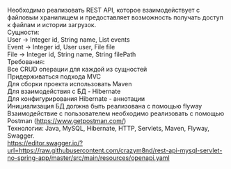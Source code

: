 Необходимо реализовать REST API, которое взаимодействует с файловым хранилищем и предоставляет возможность получать доступ к файлам и истории загрузок.<br>
Сущности:<br>
User -> Integer id, String name, List<Event> events<br>
Event -> Integer id, User user, File file<br>
File -> Integer id, String name, String filePath<br>
Требования:<br>
Все CRUD операции для каждой из сущностей<br>
Придерживаться подхода MVC<br>
Для сборки проекта использовать Maven<br>
Для взаимодействия с БД - Hibernate<br>
Для конфигурирования Hibernate - аннотации<br>
Инициализация БД должна быть реализована с помощью flyway<br>
Взаимодействие с пользователем необходимо реализовать с помощью Postman (https://www.getpostman.com/)<br>
Технологии: Java, MySQL, Hibernate, HTTP, Servlets, Maven, Flyway, Swagger.<br>
https://editor.swagger.io/?url=https://raw.githubusercontent.com/crazym8nd/rest-api-mysql-servlet-no-spring-app/master/src/main/resources/openapi.yaml
